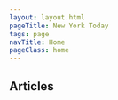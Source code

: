 ```yaml
---
layout: layout.html
pageTitle: New York Today
tags: page
navTitle: Home
pageClass: home
---
```


## Articles

<div class = "stories"></div>
